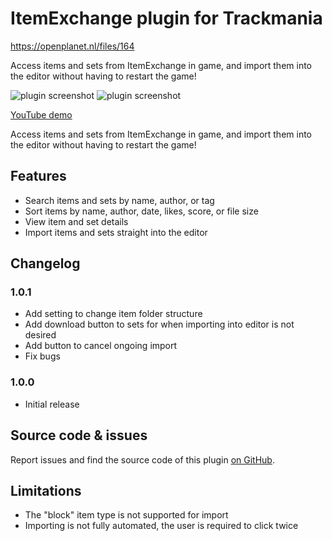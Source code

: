 # ItemExchange plugin for Trackmania

https://openplanet.nl/files/164

Access items and sets from ItemExchange in game, and import them into the editor without having to restart the game!

![plugin screenshot](https://github.com/ruurdbijlsma/tm-item-exchange/blob/main/.gh/settab.png?raw=true)
![plugin screenshot](https://github.com/ruurdbijlsma/tm-item-exchange/blob/main/.gh/IXScreenshot.png?raw=true)

[YouTube demo](https://www.youtube.com/watch?v=cBxrbqqXsrQ)

Access items and sets from ItemExchange in game, and import them into the editor without having to restart the game!

## Features
* Search items and sets by name, author, or tag
* Sort items by name, author, date, likes, score, or file size
* View item and set details
* Import items and sets straight into the editor

## Changelog
### 1.0.1
* Add setting to change item folder structure
* Add download button to sets for when importing into editor is not desired
* Add button to cancel ongoing import
* Fix bugs

### 1.0.0
* Initial release

## Source code & issues
Report issues and find the source code of this plugin [on GitHub](https://github.com/RuurdBijlsma/tm-item-exchange).

## Limitations
* The "block" item type is not supported for import
* Importing is not fully automated, the user is required to click twice

